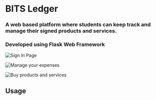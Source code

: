 # BITS Ledger

### A web based platform where students can keep track and manage their signed products and services.

### Developed using Flask Web Framework



![](https://imgur.com/Vvu3Rlh "Sign In Page")


![](https://imgur.com/f4UkSDt "Manage your expenses")


![](https://imgur.com/81CLK5M "Buy products and services")

## Usage





